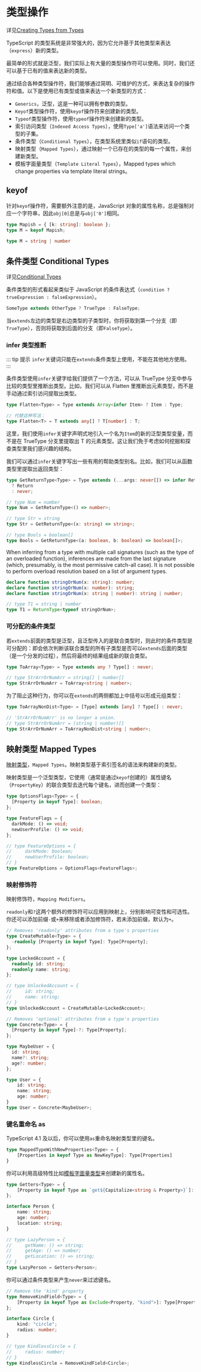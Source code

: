 # 类型操作

详见[Creating Types from Types](https://www.typescriptlang.org/docs/handbook/2/types-from-types.html)

TypeScript 的类型系统是非常强大的，因为它允许基于其他类型来表达（`express`）新的类型。

最简单的形式就是泛型，我们实际上有大量的类型操作符可以使用。同时，我们还可以基于已有的值来表达新的类型。

通过结合各种类型操作符，我们能够通过简明、可维护的方式，来表达复杂的操作符和值。以下是使用已有类型或值来表达一个新类型的方式：

- `Generics`，泛型，这是一种可以拥有参数的类型。
- `Keyof`类型操作符，使用`keyof`操作符来创建新的类型。
- `Typeof`类型操作符，使用`typeof`操作符来创建新的类型。
- 索引访问类型（`Indexed Access Types`），使用`Type['a']`语法来访问一个类型的子集。
- 条件类型（`Conditional Types`），在类型系统里类似`if`语句的类型。
- 映射类型（`Mapped Types`），通过映射一个已存在的类型的每一个属性，来创建新类型。
- 模板字面量类型（`Template Literal Types`），Mapped types which change properties via template literal strings。

## keyof

针对`keyof`操作符，需要额外注意的是，JavaScript 对象的属性名称，总是强制对应一个字符串，因此`obj[0]`总是与`obj['0']`相同。

```ts
type Mapish = { [k: string]: boolean };
type M = keyof Mapish;

type M = string | number
```

## 条件类型 Conditional Types

详见[Conditional Types](https://www.typescriptlang.org/docs/handbook/2/conditional-types.html)

条件类型的形式看起来类似于 JavaScript 的条件表达式（`condition ? trueExpression : falseExpression`）。

```ts
SomeType extends OtherType ? TrueType : FalseType;
```

当`extends`左边的类型是右边类型的子类型时，你将获取到第一个分支（即`TrueType`），否则将获取到后面的分支（即`FalseType`）。

### infer 类型推断

::: tip 提示
`infer`关键词只能在`extends`条件类型上使用，不能在其他地方使用。
:::

条件类型使用`infer`关键字给我们提供了一个方法，可以从 TrueType 分支中参与比较的类型里推断出类型。比如，我们可以从 Flatten 里推断出元素类型，而不是手动通过索引访问提取出类型。

```ts
type Flatten<Type> = Type extends Array<infer Item> ? Item : Type;

// 代替这种写法：
type Flatten<T> = T extends any[] ? T[number] : T;
```

这里，我们使用`infer`关键字声明式地引入一个名为`Item`的新的泛型类型变量，而不是在 TrueType 分支里提取出 T 的元素类型。这让我们免于考虑如何挖掘和探查类型里我们感兴趣的结构。

我们可以通过`infer`关键字写出一些有用的帮助类型别名。比如，我们可以从函数类型里提取出返回类型：

```ts
type GetReturnType<Type> = Type extends (...args: never[]) => infer Return
  ? Return
  : never;

// type Num = number
type Num = GetReturnType<() => number>;

// type Str = string
type Str = GetReturnType<(x: string) => string>;

// type Bools = boolean[]
type Bools = GetReturnType<(a: boolean, b: boolean) => boolean[]>;
```

When inferring from a type with multiple call signatures (such as the type of an overloaded function), inferences are made from the last signature (which, presumably, is the most permissive catch-all case). It is not possible to perform overload resolution based on a list of argument types.

```ts
declare function stringOrNum(x: string): number;
declare function stringOrNum(x: number): string;
declare function stringOrNum(x: string | number): string | number;

// type T1 = string | number
type T1 = ReturnType<typeof stringOrNum>;
```

### 可分配的条件类型

若`extends`前面的类型是泛型，且泛型传入的是联合类型时，则此时的条件类型是可分配的：即会依次判断该联合类型的所有子类型是否可以`extends`后面的类型（是一个分发的过程），然后将最终的结果组成新的联合类型。

```ts
type ToArray<Type> = Type extends any ? Type[] : never;

// type StrArrOrNumArr = string[] | number[]
type StrArrOrNumArr = ToArray<string | number>;
```

为了阻止这种行为，你可以在`extends`的两侧都加上中括号以形成元组类型：

```ts
type ToArrayNonDist<Type> = [Type] extends [any] ? Type[] : never;

// 'StrArrOrNumArr' is no longer a union.
// type StrArrOrNumArr = (string | number)[]
type StrArrOrNumArr = ToArrayNonDist<string | number>;
```

## 映射类型 Mapped Types

[映射类型](https://www.typescriptlang.org/docs/handbook/2/mapped-types.html)，`Mapped Types`。映射类型基于索引签名的语法来构建新的类型。

映射类型是一个泛型类型，它使用（通常是通过`keyof`创建的）属性键名（`PropertyKey`）的联合类型去迭代每个键名，进而创建一个类型：

```ts
type OptionsFlags<Type> = {
  [Property in keyof Type]: boolean;
};

type FeatureFlags = {
  darkMode: () => void;
  newUserProfile: () => void;
};

// type FeatureOptions = {
//     darkMode: boolean;
//     newUserProfile: boolean;
// }
type FeatureOptions = OptionsFlags<FeatureFlags>;
```

### 映射修饰符

映射修饰符，`Mapping Modifiers`。

`readonly`和`?`这两个额外的修饰符可以应用到映射上，分别影响可变性和可选性。你还可以添加前缀`-`或`+`来移除或者添加修饰符，若未添加前缀，默认为`+`。

```ts
// Removes 'readonly' attributes from a type's properties
type CreateMutable<Type> = {
  -readonly [Property in keyof Type]: Type[Property];
};

type LockedAccount = {
  readonly id: string;
  readonly name: string;
};

// type UnlockedAccount = {
//     id: string;
//     name: string;
// }
type UnlockedAccount = CreateMutable<LockedAccount>;
```

```ts
// Removes 'optional' attributes from a type's properties
type Concrete<Type> = {
  [Property in keyof Type]-?: Type[Property];
};

type MaybeUser = {
  id: string;
  name?: string;
  age?: number;
};

type User = {
    id: string;
    name: string;
    age: number;
}
type User = Concrete<MaybeUser>;
```

### 键名重命名 as

TypeScript 4.1 及以后，你可以使用`as`重命名映射类型里的键名。

```ts
type MappedTypeWithNewProperties<Type> = {
    [Properties in keyof Type as NewKeyType]: Type[Properties]
}
```

你可以利用高级特性比如[模板字面量类型](https://www.typescriptlang.org/docs/handbook/2/template-literal-types.html)来创建新的属性名。

```ts
type Getters<Type> = {
    [Property in keyof Type as `get${Capitalize<string & Property>}`]: () => Type[Property]
};

interface Person {
    name: string;
    age: number;
    location: string;
}

// type LazyPerson = {
//     getName: () => string;
//     getAge: () => number;
//     getLocation: () => string;
// }
type LazyPerson = Getters<Person>;
```

你可以通过条件类型来产生`never`来过滤键名。

```ts
// Remove the 'kind' property
type RemoveKindField<Type> = {
    [Property in keyof Type as Exclude<Property, "kind">]: Type[Property]
};

interface Circle {
    kind: "circle";
    radius: number;
}

// type KindlessCircle = {
//     radius: number;
// }
type KindlessCircle = RemoveKindField<Circle>;
```
